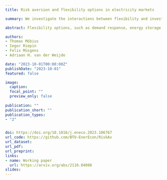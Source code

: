 ```yaml
---
title: Risk aversion and flexibility options in electricity markets

summary: We investigate the interactions between flexibility and investment risk in electricity markets

abstract: Flexibility options, such as demand response, energy storage and interconnection, have the potential to reduce variation in electricity prices between different future scenarios, therefore reducing investment risk. Moreover, investment in flexibility options can lower the need for generation capacity. However, there are complex interactions between different flexibility options. In this paper, we investigate the interactions between flexibility and investment risk in electricity markets. In particular, we focus on investment strategies of risk-averse decision-makers. We employ a large-scale stochastic transmission and generation expansion model of the European electricity system. Using this model, we first investigate the effect of risk aversion on the investment decisions. We find that the interplay of parameters leads to (i) more investment in a less emission-intensive energy system if planners are risk averse (hedging against CO<sub>2</sub> price uncertainty), (ii) constant total installed capacity, regardless of the level of risk aversion (planners do not hedge against demand and RES deployment uncertainties). Second, we examine the individual effects of three flexibility elements on optimal investment levels under different levels of risk aversion, i.e., demand response, investment in additional interconnection capacity and investment in additional energy storage. We show that flexible technologies have a higher value for risk-averse decision-makers, although the effects are nonlinear. Finally, we investigate the interactions between the flexibility elements. We find that risk-averse decision-makers show a strong preference for transmission grid expansion once flexibility is available at low cost levels. 

authors:
- Thomas Möbius
- Iegor Riepin
- Felix Müsgens 
- Adriaan H. van der Weijde

date: "2023-10-01T00:00:00Z"
publishDate: "2023-10-01"
featured: false

image:
  caption:
  focal_point: ""
  preview_only: false
  
publication: ""
publication_short: ""
publication_types:
- "2"


doi: https://doi.org/10.1016/j.eneco.2023.106767
url_code: https://github.com/BTU-EnerEcon/RiskAv
url_dataset:
url_pdf: 
url_preprint:
links:
- name: Working paper 
  url: https://arxiv.org/abs/2110.04088
slides:
---
```


